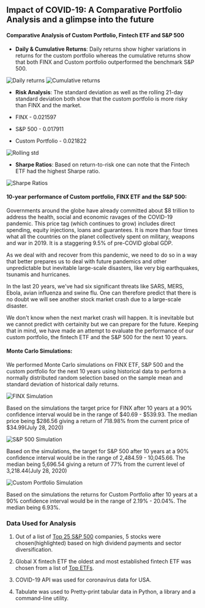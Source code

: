## Impact of COVID-19: A Comparative Portfolio Analysis and a glimpse into the future

#### Comparative Analysis of Custom Portfolio, Fintech ETF and S&P 500

- **Daily & Cumulative Returns**: Daily returns show higher variations in returns for the custom portfolio whereas the cumulative returns show that both FINX and Custom portfolio outperformed the benchmark S&P 500. 

![Daily returns](image/Daily_returns.JPG)
![Cumulative returns](image/cum_returns.JPG)

- **Risk Analysis**: The standard deviation as well as the rolling 21-day standard deviation both show that the custom portfolio is more risky than FINX and the market.    

 - FINX - 0.021597
 - S&P 500 - 0.017911
 - Custom Portfolio - 0.021822

![Rolling std](image/rolling_std.JPG)  

- **Sharpe Ratios**: Based on return-to-risk one can note that the Fintech ETF had the highest Sharpe ratio.

![Sharpe Ratios](image/sharpe_ratio.JPG)   

#### 10-year performance of Custom portfolio, FINX ETF and the S&P 500: 

Governments around the globe have already committed about $8 trillion to address the health, social and economic ravages of the COVID-19 pandemic. This price tag (which continues to grow) includes direct spending, equity injections, loans and guarantees. It is more than four times what all the countries on the planet collectively spent on military, weapons and war in 2019. It is a staggering 9.5% of pre-COVID global GDP.

As we deal with and recover from this pandemic, we need to do so in a way that better prepares us to deal with future pandemics and other unpredictable but inevitable large-scale disasters, like very big earthquakes, tsunamis and hurricanes. 

In the last 20 years, we've had six significant threats like SARS, MERS, Ebola, avian influenza and swine flu. One can therefore predict that there is no doubt we will see another stock market crash due to a large-scale disaster. 

We don't know when the next market crash will happen. It is inevitable but we cannot predict with certainity but we can prepare for the future. Keeping that in mind, we have made an attempt to evaluate the performance of our custom portfolio, the fintech ETF and the S&P 500 for the next 10 years.

#### Monte Carlo Simulations:
We performed Monte Carlo simulations on FINX ETF, S&P 500 and the custom portfolio for the next 10 years using historical data to perform a normally distributed random selection based on the sample mean and standard deviation of historical daily returns. 

![FINX Simulation](image/FINX_10years.JPG)

Based on the simulations the target price for FINX after 10 years at a 90% confidence interval would be in the range of $40.69 - $539.93. The median price being $286.56 giving a return of 718.98% from the current price of $34.99(July 28, 2020)

![S&P 500 Simulation](image/sp500_10years.JPG)

Based on the simulations, the target for S&P 500 after 10 years at a 90% confidence interval would be in the range of 2,484.59 - 10,045.66. The median being 5,696.54 giving a return of 77% from the current level of 3,218.44(July 28, 2020) 

![Custom Portfolio Simulation](image/monte_carlo.JPG)

Based on the simulations the returns for Custom Portfolio after 10 years at a 90% confidence interval would be in the range of 2.19% - 20.04%. The median being 6.93%.

### Data Used for Analysis

1. Out of a list of [Top 25 S&P 500](image/stock_list.png) companies, 5 stocks were chosen(highlighted) based on high dividend payments and sector diversification. 

2. Global X fintech ETF the oldest and most established fintech ETF was chosen from a list of [Top ETFs](image/etf_list.png).

3. COVID-19 API was used for coronavirus data for USA.

4. Tabulate was used to Pretty-print tabular data in Python, a library and a command-line utility.

